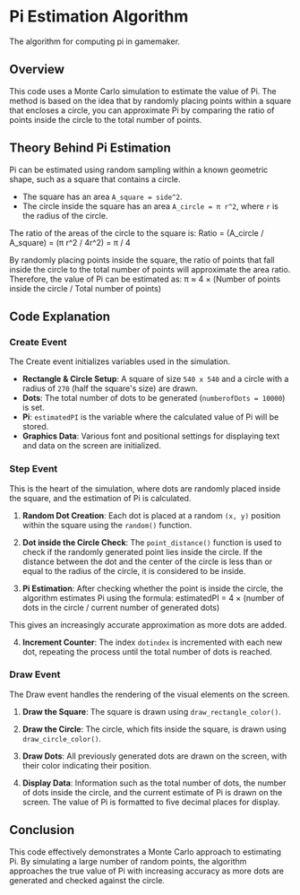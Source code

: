 # Pi Estimation Algorithm
The algorithm for computing pi in gamemaker.

## Overview

This code uses a Monte Carlo simulation to estimate the value of Pi. The method is based on the idea that by randomly placing points within a square that encloses a circle, you can approximate Pi by comparing the ratio of points inside the circle to the total number of points.

## Theory Behind Pi Estimation

Pi can be estimated using random sampling within a known geometric shape, such as a square that contains a circle.

- The square has an area `A_square = side^2`.
- The circle inside the square has an area `A_circle = π r^2`, where `r` is the radius of the circle.

The ratio of the areas of the circle to the square is:
Ratio = (A_circle / A_square) = (π r^2 / 4r^2) = π / 4

By randomly placing points inside the square, the ratio of points that fall inside the circle to the total number of points will approximate the area ratio. Therefore, the value of Pi can be estimated as:
π ≈ 4 × (Number of points inside the circle / Total number of points)


## Code Explanation

### Create Event
The Create event initializes variables used in the simulation.

- **Rectangle & Circle Setup**: A square of size `540 x 540` and a circle with a radius of `270` (half the square's size) are drawn.
- **Dots**: The total number of dots to be generated (`numberofDots = 10000`) is set.
- **Pi**: `estimatedPI` is the variable where the calculated value of Pi will be stored.
- **Graphics Data**: Various font and positional settings for displaying text and data on the screen are initialized.

### Step Event
This is the heart of the simulation, where dots are randomly placed inside the square, and the estimation of Pi is calculated.

1. **Random Dot Creation**: Each dot is placed at a random `(x, y)` position within the square using the `random()` function.

2. **Dot inside the Circle Check**: The `point_distance()` function is used to check if the randomly generated point lies inside the circle. If the distance between the dot and the center of the circle is less than or equal to the radius of the circle, it is considered to be inside.

3. **Pi Estimation**: After checking whether the point is inside the circle, the algorithm estimates Pi using the formula:
estimatedPI = 4 × (number of dots in the circle / current number of generated dots)



This gives an increasingly accurate approximation as more dots are added.

4. **Increment Counter**: The index `dotindex` is incremented with each new dot, repeating the process until the total number of dots is reached.

### Draw Event
The Draw event handles the rendering of the visual elements on the screen.

1. **Draw the Square**: The square is drawn using `draw_rectangle_color()`.

2. **Draw the Circle**: The circle, which fits inside the square, is drawn using `draw_circle_color()`.

3. **Draw Dots**: All previously generated dots are drawn on the screen, with their color indicating their position.

4. **Display Data**: Information such as the total number of dots, the number of dots inside the circle, and the current estimate of Pi is drawn on the screen. The value of Pi is formatted to five decimal places for display.

## Conclusion

This code effectively demonstrates a Monte Carlo approach to estimating Pi. By simulating a large number of random points, the algorithm approaches the true value of Pi with increasing accuracy as more dots are generated and checked against the circle.




